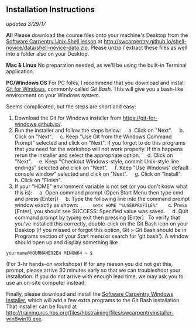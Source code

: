 ## Installation Instructions
*updated 3/29/17*


**All**
Please download the course files onto your machine's Desktop from the [Software Carpentry Unix Shell lesson](http://swcarpentry.github.io/shell-novice/data/shell-novice-data.zip) at http://swcarpentry.github.io/shell-novice/data/shell-novice-data.zip. Please unzip / extract these files as well into a folder also on your Desktop.


**Mac & Linux**
No preparation needed, as we'll be using the built-in Terminal application.

**PC/Windows OS**
For PC folks, I recommend that you download and install [Git for Windows](https://git-for-windows.github.io/), commonly called *Git Bash*. This will give you a bash-like environment on your Windows system.

Seems complicated, but the steps are short and easy:
1. Download the Git for Windows installer from https://git-for-windows.github.io/.
2. Run the installer and follow the steps below:
    a. Click on "Next".
    b. Click on "Next".
    c. Keep "Use Git from the Windows Command Prompt" selected and click on "Next". If you forgot to do this programs that you need for the workshop will not work properly. If this happens rerun the installer and select the appropriate option.
    d. Click on "Next".
    e. Keep "Checkout Windows-style, commit Unix-style line endings" selected and click on "Next".
    f. Keep "Use Windows' default console window" selected and click on "Next".
    g. Click on "Install".
    h. Click on "Finish".
3. If your "HOME" environment variable is not set (or you don't know what this is):
    a. Open command prompt (Open Start Menu then type cmd and press [Enter])
    b. Type the following line into the command prompt window exactly as shown:
         `setx HOME "%USERPROFILE%"`
 
    c. Press [Enter], you should see SUCCESS: Specified value was saved.
    d. Quit command prompt by typing exit then pressing [Enter]
 
To verify that you've installed this correctly, double-click on the Git Bash icon on your Desktop (if you missed or forgot this option, Git > Git Bash should be in Programs section of your Start menu or search for 'git bash'). A window should open up and display something like

`yourname@YOURNAME92E4 MINGW64 ~
$
`

(For 3-hr hands-on workshops) If for any reason you did not get this, prompt, please arrive 30 minutes early so that we can troubleshoot your installation. If you do not arrive with enough lead time, we may ask you to use an on-site computer instead.

Finally, please download and install the [Software Carpentry Windows Installer](http://training.rcs.hbs.org/files/hbstraining/files/swcarpentryinstaller-win8win10.exe), which will add a few extra programs to the Git Bash installation. That installer can be found at http://training.rcs.hbs.org/files/hbstraining/files/swcarpentryinstaller-win8win10.exe.
